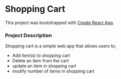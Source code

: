 # Shopping Cart

This project was bootstrapped with [Create React App](https://github.com/facebook/create-react-app).

### Project Description
Shopping cart is a simple web app that allows users to;
- Add item(s) to shopping cart
- Delete an item from the cart
- update an item in shopping cart
- modify number of items in shopping cart
